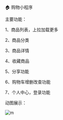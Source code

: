 🏠 购物小程序



主要功能：

1、商品列表，上拉加载更多

2、商品分类

3、商品详情

4、收藏商品

5、分享功能

6、购物车增删改查功能

7、个人中心，登录功能



动图展示：

![m](C:\Users\喻小艳\Desktop\m.gif)

